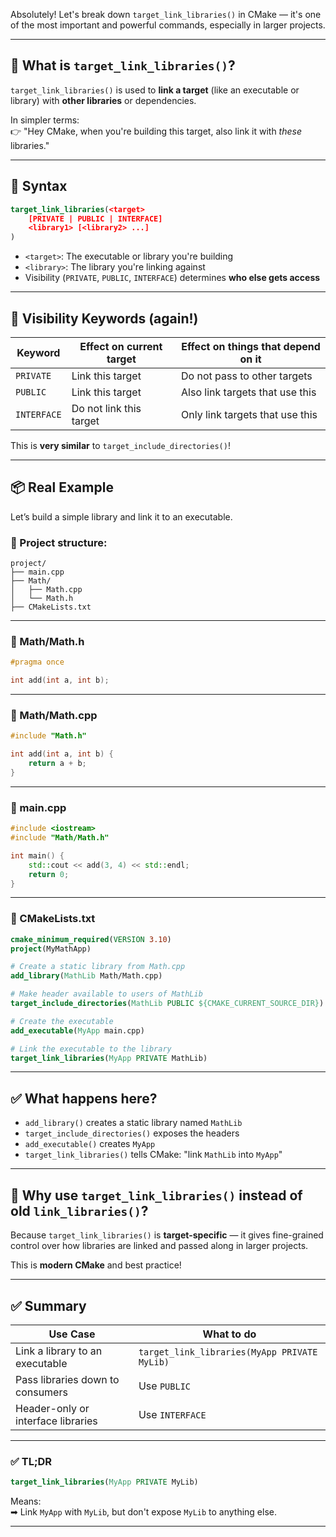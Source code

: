 Absolutely! Let's break down `target_link_libraries()` in CMake — it's one of the most important and powerful commands, especially in larger projects.

---

## 🔧 What is `target_link_libraries()`?

`target_link_libraries()` is used to **link a target** (like an executable or library) with **other libraries** or dependencies.

In simpler terms:  
👉 "Hey CMake, when you're building this target, also link it with *these* libraries."

---

## 🧩 Syntax

```cmake
target_link_libraries(<target>
    [PRIVATE | PUBLIC | INTERFACE]
    <library1> [<library2> ...]
)
```

- `<target>`: The executable or library you're building
- `<library>`: The library you're linking against
- Visibility (`PRIVATE`, `PUBLIC`, `INTERFACE`) determines **who else gets access**

---

## 🧠 Visibility Keywords (again!)

| Keyword    | Effect on current target | Effect on things that depend on it |
|------------|---------------------------|-------------------------------------|
| `PRIVATE`  | Link this target          | Do not pass to other targets       |
| `PUBLIC`   | Link this target          | Also link targets that use this    |
| `INTERFACE`| Do not link this target   | Only link targets that use this    |

This is **very similar** to `target_include_directories()`!

---

## 📦 Real Example

Let’s build a simple library and link it to an executable.

### 🔧 Project structure:

```
project/
├── main.cpp
├── Math/
│   ├── Math.cpp
│   └── Math.h
├── CMakeLists.txt
```

---

### 📄 Math/Math.h

```cpp
#pragma once

int add(int a, int b);
```

---

### 📄 Math/Math.cpp

```cpp
#include "Math.h"

int add(int a, int b) {
    return a + b;
}
```

---

### 📄 main.cpp

```cpp
#include <iostream>
#include "Math/Math.h"

int main() {
    std::cout << add(3, 4) << std::endl;
    return 0;
}
```

---

### 📄 CMakeLists.txt

```cmake
cmake_minimum_required(VERSION 3.10)
project(MyMathApp)

# Create a static library from Math.cpp
add_library(MathLib Math/Math.cpp)

# Make header available to users of MathLib
target_include_directories(MathLib PUBLIC ${CMAKE_CURRENT_SOURCE_DIR})

# Create the executable
add_executable(MyApp main.cpp)

# Link the executable to the library
target_link_libraries(MyApp PRIVATE MathLib)
```

---

## ✅ What happens here?

- `add_library()` creates a static library named `MathLib`
- `target_include_directories()` exposes the headers
- `add_executable()` creates `MyApp`
- `target_link_libraries()` tells CMake: "link `MathLib` into `MyApp`"

---

## 🧠 Why use `target_link_libraries()` instead of old `link_libraries()`?

Because `target_link_libraries()` is **target-specific** — it gives fine-grained control over how libraries are linked and passed along in larger projects.

This is **modern CMake** and best practice!

---

## ✅ Summary

| Use Case                              | What to do                          |
|---------------------------------------|-------------------------------------|
| Link a library to an executable       | `target_link_libraries(MyApp PRIVATE MyLib)` |
| Pass libraries down to consumers      | Use `PUBLIC`                        |
| Header-only or interface libraries    | Use `INTERFACE`                    |

---

### ✅ TL;DR

```cmake
target_link_libraries(MyApp PRIVATE MyLib)
```

Means:  
➡ Link `MyApp` with `MyLib`, but don't expose `MyLib` to anything else.

---


